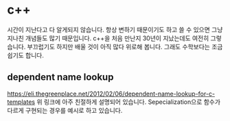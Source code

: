 # c++ 

시간이 지난다고 다 알게되지 않습니다. 항상 변하기 때문이기도 하고 
쓸 수 있으면 그냥 지나친 개념들도 많기 때문입니다. c++을 처음 만난지 
30년이 지났는데도 여전히 그렇습니다. 부끄럽기도 하지만 배울 것이 아직 
많다 위로해 봅니다. 그래도 수학보다는 조금 쉽기도 합니다. 

## dependent name lookup

https://eli.thegreenplace.net/2012/02/06/dependent-name-lookup-for-c-templates
위 링크에 아주 친절하게 설명되어 있습니다. Sepecialization으로 함수가 
다르게 구현되는 경우를 예시로 하고 있습니다. 

